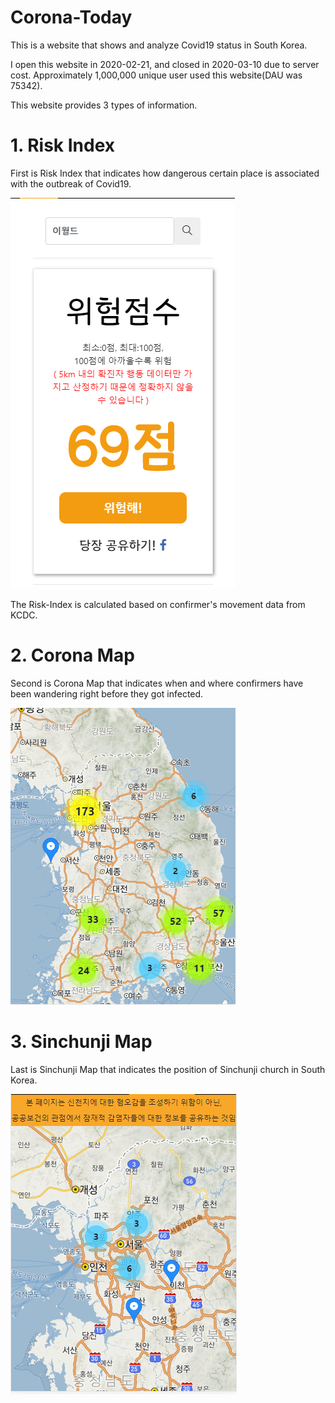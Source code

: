 # Corona-Today
This is a website that shows and analyze Covid19 status in South Korea.

I open this website in 2020-02-21, and closed in 2020-03-10 due to server cost.
Approximately 1,000,000 unique user used this website(DAU was 75342).

This website provides 3 types of information.

<h1> 1. Risk Index </h1>
First is Risk Index that indicates how dangerous certain place is associated with the outbreak of Covid19.

![risk_index](/img/risk_index.PNG)

The Risk-Index is calculated based on confirmer's movement data from KCDC.


<h1> 2. Corona Map </h1>
Second is Corona Map that indicates when and where confirmers have been wandering right before they got infected.

![coronamap](/img/coronamap.PNG)

<h1> 3. Sinchunji Map </h1>
Last is Sinchunji Map that indicates the position of Sinchunji church in South Korea.

![shinchunji](/img/shinchunji.PNG)
